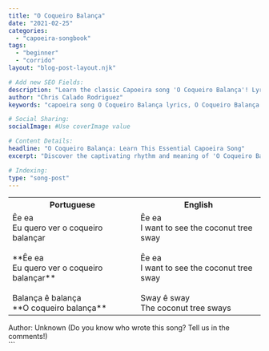 ```yaml
---
title: "O Coqueiro Balança"
date: "2021-02-25"
categories:
  - "capoeira-songbook"
tags:
  - "beginner"
  - "corrido"
layout: "blog-post-layout.njk"

# Add new SEO Fields:
description: "Learn the classic Capoeira song 'O Coqueiro Balança'! Lyrics, translation, and cultural context for beginners."
author: "Chris Calado Rodriguez"
keywords: "capoeira song O Coqueiro Balança lyrics, O Coqueiro Balança translation, beginner capoeira songs, easy capoeira corrido, capoeira songbook, popular capoeira songs, Capoeira music for beginners, O Coqueiro Balança meaning"

# Social Sharing:
socialImage: #Use coverImage value

# Content Details:
headline: "O Coqueiro Balança: Learn This Essential Capoeira Song"
excerpt: "Discover the captivating rhythm and meaning of 'O Coqueiro Balança,' a fundamental Capoeira song perfect for beginners."

# Indexing:
type: "song-post"
---
```



<table class="capoeira-table">
    <tr class="header-row">
        <th>Portuguese</th>
        <th>English</th>
    </tr>
    <tr>
        <td>Êe ea<br>Eu quero ver o coqueiro balançar<br><br>**Êe ea<br>Eu quero ver o coqueiro balançar**<br><br>Balança ê balança<br>**O coqueiro balança**</td>
        <td>Êe ea<br>I want to see the coconut tree sway<br><br>Êe ea<br>I want to see the coconut tree sway<br><br>Sway ê sway<br>The coconut tree sways</td>
    </tr>
</table>
<figcaption>
    Author: Unknown (Do you know who wrote this song? Tell us in the comments!)
</figcaption>
```